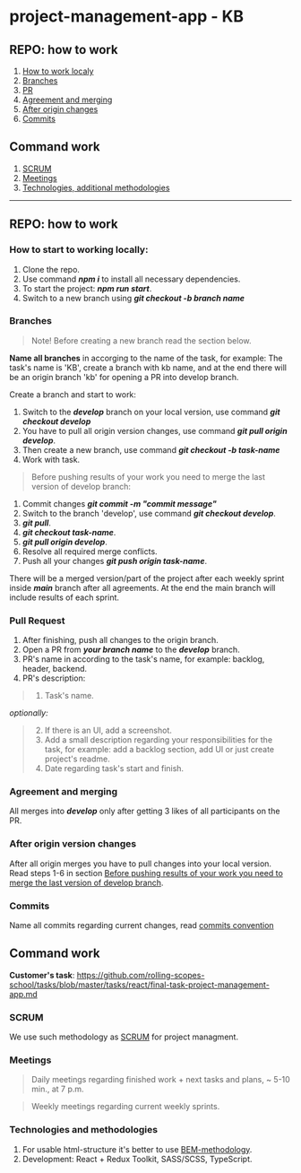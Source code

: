 # project-management-app - KB

## REPO: how to work

1. [How to work localy](#how-to-work-localy)
2. [Branches](#branches)
3. [PR](#pull-request)
4. [Agreement and merging](#agreement-and-merging)
5. [After origin changes](#after-origin-version-changes)
6. [Commits](#commits)

## Command work

1. [SCRUM](#scrum)
2. [Meetings](#meetings)
3. [Technologies, additional methodologies](#technologies-and-methodologies)

---

## REPO: how to work

### How to start to working locally:

1. Clone the repo.
2. Use command ***npm i*** to install all necessary dependencies.
3. To start the project: ***npm run start***.
4. Switch to a new branch using ***git checkout -b branch name*** 

### Branches
> Note! Before creating a new branch read the section below.

**Name all branches** in accorging to the name of the task, for example: The task's name is 'KB', create a branch with kb name, and at the end there will be an origin branch 'kb' for opening a PR into develop branch.

Create a branch and start to work: 

1. Switch to the ***develop*** branch on your local version, use command ***git checkout develop***
2. You have to pull all origin version changes, use command ***git pull origin develop***.
3. Then create a new branch, use command ***git checkout -b task-name***
4. Work with task.

> Before pushing results of your work you need to merge the last version of develop branch: 

1. Commit changes ***git commit -m "commit message"***
2. Switch to the branch 'develop', use command ***git checkout develop***.
3. ***git pull***.
4. ***git checkout task-name***.
5. ***git pull origin develop***.
3. Resolve all required merge conflicts.
4. Push all your changes ***git push origin task-name***.

There will be a merged version/part of the project after each weekly sprint inside ***main*** branch after all agreements. At the end the main branch will include results of each sprint.

### Pull Request

1. After finishing, push all changes to the origin branch.
2. Open a PR from ***your branch name*** to the ***develop*** branch.
3. PR's name in according to the task's name, for example: backlog, header, backend.
3. PR's description: 
> 1. Task's name.

*optionally:*
> 2. If there is an UI, add a screenshot.
> 3. Add a small description regarding your responsibilities for the task, for example: add a backlog section, add UI or just create project's readme.
> 4. Date regarding task's start and finish.

### Agreement and merging 

All merges into ***develop*** only after getting 3 likes of all participants on the PR.

### After origin version changes

After all origin merges you have to pull changes into your local version. Read steps 1-6 in section [Before pushing results of your work you need to merge the last version of develop branch](#branches).

### Commits

Name all commits regarding current changes, read [commits convention](https://docs.rs.school/#/git-convention)

## Command work

**Customer's task**: https://github.com/rolling-scopes-school/tasks/blob/master/tasks/react/final-task-project-management-app.md

### SCRUM

We use such methodology as [SCRUM](https://www.atlassian.com/ru/agile/scrum) for project managment.

### Meetings

> Daily meetings regarding finished work + next tasks and plans, ~ 5-10 min., at 7 p.m.

> Weekly meetings regarding current weekly sprints.

### Technologies and methodologies

1. For usable html-structure it's better to use [BEM-methodology](https://ru.bem.info/methodology/quick-start/).
2. Development: React + Redux Toolkit, SASS/SCSS, TypeScript.
